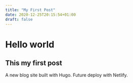 ```yaml
---
title: "My First Post"
date: 2020-12-25T20:15:54+01:00
draft: false
---
```


# Hello world
## This my first post
A new blog site built with Hugo.
Future deploy with Netlify.